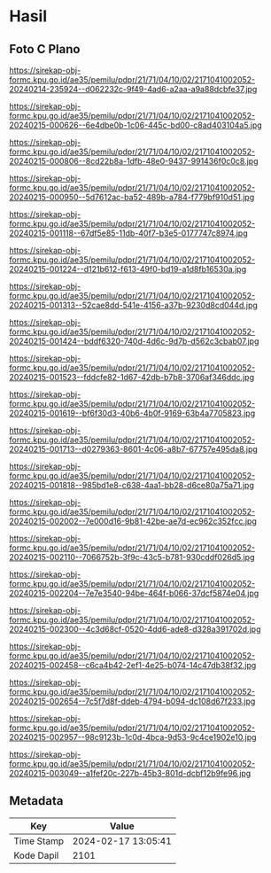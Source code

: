 # Hasil

## Foto C Plano

https://sirekap-obj-formc.kpu.go.id/ae35/pemilu/pdpr/21/71/04/10/02/2171041002052-20240214-235924--d062232c-9f49-4ad6-a2aa-a9a88dcbfe37.jpg

https://sirekap-obj-formc.kpu.go.id/ae35/pemilu/pdpr/21/71/04/10/02/2171041002052-20240215-000626--6e4dbe0b-1c06-445c-bd00-c8ad403104a5.jpg

https://sirekap-obj-formc.kpu.go.id/ae35/pemilu/pdpr/21/71/04/10/02/2171041002052-20240215-000806--8cd22b8a-1dfb-48e0-9437-991436f0c0c8.jpg

https://sirekap-obj-formc.kpu.go.id/ae35/pemilu/pdpr/21/71/04/10/02/2171041002052-20240215-000950--5d7612ac-ba52-489b-a784-f779bf910d51.jpg

https://sirekap-obj-formc.kpu.go.id/ae35/pemilu/pdpr/21/71/04/10/02/2171041002052-20240215-001118--67df5e85-11db-40f7-b3e5-0177747c8974.jpg

https://sirekap-obj-formc.kpu.go.id/ae35/pemilu/pdpr/21/71/04/10/02/2171041002052-20240215-001224--d121b612-f613-49f0-bd19-a1d8fb16530a.jpg

https://sirekap-obj-formc.kpu.go.id/ae35/pemilu/pdpr/21/71/04/10/02/2171041002052-20240215-001313--52cae8dd-541e-4156-a37b-9230d8cd044d.jpg

https://sirekap-obj-formc.kpu.go.id/ae35/pemilu/pdpr/21/71/04/10/02/2171041002052-20240215-001424--bddf6320-740d-4d6c-9d7b-d562c3cbab07.jpg

https://sirekap-obj-formc.kpu.go.id/ae35/pemilu/pdpr/21/71/04/10/02/2171041002052-20240215-001523--fddcfe82-1d67-42db-b7b8-3706af346ddc.jpg

https://sirekap-obj-formc.kpu.go.id/ae35/pemilu/pdpr/21/71/04/10/02/2171041002052-20240215-001619--bf6f30d3-40b6-4b0f-9169-63b4a7705823.jpg

https://sirekap-obj-formc.kpu.go.id/ae35/pemilu/pdpr/21/71/04/10/02/2171041002052-20240215-001713--d0279363-8601-4c06-a8b7-67757e495da8.jpg

https://sirekap-obj-formc.kpu.go.id/ae35/pemilu/pdpr/21/71/04/10/02/2171041002052-20240215-001818--985bd1e8-c638-4aa1-bb28-d6ce80a75a71.jpg

https://sirekap-obj-formc.kpu.go.id/ae35/pemilu/pdpr/21/71/04/10/02/2171041002052-20240215-002002--7e000d16-9b81-42be-ae7d-ec962c352fcc.jpg

https://sirekap-obj-formc.kpu.go.id/ae35/pemilu/pdpr/21/71/04/10/02/2171041002052-20240215-002110--7066752b-3f9c-43c5-b781-930cddf026d5.jpg

https://sirekap-obj-formc.kpu.go.id/ae35/pemilu/pdpr/21/71/04/10/02/2171041002052-20240215-002204--7e7e3540-94be-464f-b066-37dcf5874e04.jpg

https://sirekap-obj-formc.kpu.go.id/ae35/pemilu/pdpr/21/71/04/10/02/2171041002052-20240215-002300--4c3d68cf-0520-4dd6-ade8-d328a391702d.jpg

https://sirekap-obj-formc.kpu.go.id/ae35/pemilu/pdpr/21/71/04/10/02/2171041002052-20240215-002458--c6ca4b42-2ef1-4e25-b074-14c47db38f32.jpg

https://sirekap-obj-formc.kpu.go.id/ae35/pemilu/pdpr/21/71/04/10/02/2171041002052-20240215-002654--7c5f7d8f-ddeb-4794-b094-dc108d67f233.jpg

https://sirekap-obj-formc.kpu.go.id/ae35/pemilu/pdpr/21/71/04/10/02/2171041002052-20240215-002957--98c9123b-1c0d-4bca-9d53-9c4ce1902e10.jpg

https://sirekap-obj-formc.kpu.go.id/ae35/pemilu/pdpr/21/71/04/10/02/2171041002052-20240215-003049--a1fef20c-227b-45b3-801d-dcbf12b9fe96.jpg


## Metadata

| Key        | Value               |
| ---------- | ------------------- |
| Time Stamp | 2024-02-17 13:05:41 |
| Kode Dapil | 2101                |



